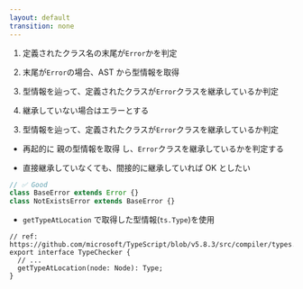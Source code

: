 ```yaml
---
layout: default
transition: none
---
```


<style scoped>
.slidev-vclick-hidden {
  display: none;
}
</style>

<div class="_bullet" v-click="[0]">

<span class="opacity-50">

1. 定義されたクラス名の末尾が`Error`かを判定

2. 末尾が`Error`の場合、AST から型情報を取得

</span>

3. 型情報を辿って、定義されたクラスが`Error`クラスを継承しているか判定

<span class="opacity-50">

4. 継承していない場合はエラーとする

</span>

</div>

<div v-click="1" class="_bullet">

3. 型情報を辿って、定義されたクラスが`Error`クラスを継承しているか判定

- 再起的に <span v-mark="{at: 2, color: 'red', type: 'circle'}"> 親の型情報を取得 </span>し、`Error`クラスを継承しているかを判定する

</div>

<div v-click="[2]">

<div class="_bullet ml-6.5">

- 直接継承していなくても、間接的に継承していれば OK としたい

</div>

```ts
// ✅ Good
class BaseError extends Error {}
class NotExistsError extends BaseError {}
```

</div>

<div v-click="3">

<div class="_bullet ml-6.5">

- `getTypeAtLocation` で取得した型情報(`ts.Type`)を使用

</div>

```ts{*|*|4}
// ref: https://github.com/microsoft/TypeScript/blob/v5.8.3/src/compiler/types.ts#L5160
export interface TypeChecker {
  // ...
  getTypeAtLocation(node: Node): Type;
}
```

</div>

<!-- 
続いて、型情報を辿って、定義されたクラスが Error クラスを継承しているかを判定する実装を行います。

[click] 今回のルール実装では、自身の型情報のみではなく、クラスの継承元の型情報も必要となるため、再起的に親の型情報を取得し、Error クラスを継承しているかを判定する実装を行います。  

[click] どういうことかと言いますと、こちらのコードのように、直接 Error クラスを継承していなくても、間接的に継承していれば OK としたいので、それを実現するために、再起的に親の型情報を取得したい。ということです。

[click] この「親の型情報を取得する」ことを実現するためには、[click] 先ほどの getTypeAtLocation で取得した型情報つまり、typescript の Type という interface を使用します。  
-->